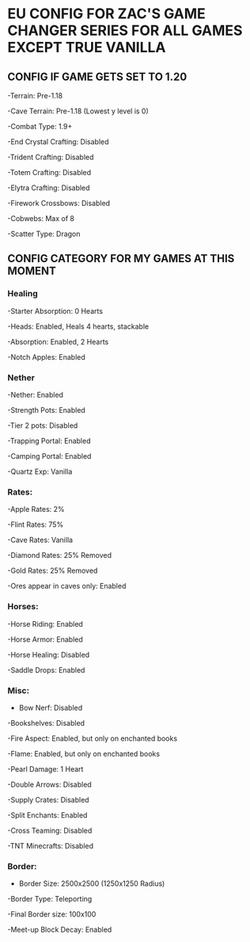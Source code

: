 # EU CONFIG FOR ZAC'S GAME CHANGER SERIES FOR ALL GAMES EXCEPT TRUE VANILLA

## CONFIG IF GAME GETS SET TO 1.20

-Terrain: Pre-1.18

-Cave Terrain: Pre-1.18 (Lowest y level is 0)

-Combat Type: 1.9+

-End Crystal Crafting: Disabled

-Trident Crafting: Disabled

-Totem Crafting: Disabled

-Elytra Crafting: Disabled

-Firework Crossbows: Disabled

-Cobwebs: Max of 8

-Scatter Type: Dragon


## CONFIG CATEGORY FOR MY GAMES AT THIS MOMENT

### Healing

-Starter Absorption: 0 Hearts

-Heads: Enabled, Heals 4 hearts, stackable

-Absorption: Enabled, 2 Hearts

-Notch Apples: Enabled

### Nether

-Nether: Enabled

-Strength Pots: Enabled

-Tier 2 pots: Disabled

-Trapping Portal: Enabled

-Camping Portal: Enabled

-Quartz Exp: Vanilla

### Rates:

-Apple Rates: 2%

-Flint Rates: 75%

-Cave Rates: Vanilla

-Diamond Rates: 25% Removed

-Gold Rates: 25% Removed

-Ores appear in caves only: Enabled

### Horses: 

-Horse Riding: Enabled

-Horse Armor: Enabled

-Horse Healing: Disabled

-Saddle Drops: Enabled

### Misc: 

- Bow Nerf: Disabled

-Bookshelves: Disabled

-Fire Aspect: Enabled, but only on enchanted books

-Flame: Enabled, but only on enchanted books

-Pearl Damage: 1 Heart

-Double Arrows: Disabled

-Supply Crates: Disabled

-Split Enchants: Enabled

-Cross Teaming: Disabled

-TNT Minecrafts: Disabled

### Border: 

- Border Size: 2500x2500 (1250x1250 Radius)

-Border Type: Teleporting

-Final Border size: 100x100

-Meet-up Block Decay: Enabled
